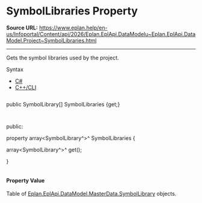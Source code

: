 # SymbolLibraries Property

**Source URL:** https://www.eplan.help/en-us/Infoportal/Content/api/2026/Eplan.EplApi.DataModelu~Eplan.EplApi.DataModel.Project~SymbolLibraries.html

---

Gets the symbol libraries used by the project.

Syntax

- [C#](#i-syntax-CS)
- [C++/CLI](#i-syntax-CPP2005)

```
```
public SymbolLibrary[] SymbolLibraries {get;}
```
```

```
```
public:

property array<SymbolLibrary^>^ SymbolLibraries {

   array<SymbolLibrary^>^ get();

}
```
```

#### Property Value

Table of [Eplan.EplApi.DataModel.MasterData.SymbolLibrary](Eplan.EplApi.DataModelu~Eplan.EplApi.DataModel.MasterData.SymbolLibrary.html) objects.
